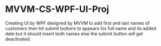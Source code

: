 # MVVM-CS-WPF-UI-Proj
Creating UI by WPF designed by MVVM to add first and last names of customers then hit submit buttons to appears his full name and its added date but it should insert both names else the submit button will get deactivated.
